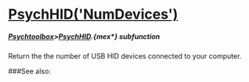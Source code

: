 # [PsychHID('NumDevices')](PsychHID-NumDevices) 
##### [Psychtoolbox](Pyschtoolbox)>[PsychHID](PsychHID).{mex*} subfunction


Return the the number of USB HID devices connected to your computer.  


###See also:

